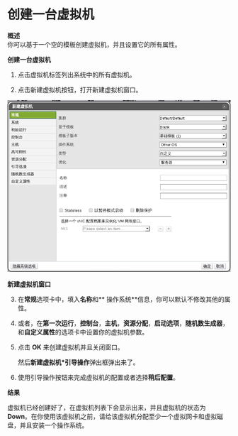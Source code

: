 # 创建一台虚拟机

**概述**<br/>
你可以基于一个空的模板创建虚拟机，并且设置它的所有属性。


**创建一台虚拟机**

1. 点击虚拟机标签列出系统中的所有虚拟机。

2. 点击新建虚拟机按钮，打开新建虚拟机窗口。

 ![从模板创建虚拟机](../images/vm-create-from-temp.png)

 **新建虚拟机窗口**

3. 在**常规**选项卡中，填入**名称**和** 操作系统**信息，你可以默认不修改其他的属性。

4. 或者，在**第一次运行**，**控制台**，**主机**，**资源分配**，**启动选项**，**随机数生成器**，和**自定义属性**的选项卡中设置你的虚拟机参数。

5. 点击 **OK** 来创建虚拟机并且关闭窗口。

   然后**新建虚拟机*引导操作**弹出框弹出来了。

6. 使用引导操作按钮来完成虚拟机的配置或者选择**稍后配置**。

**结果**

虚拟机已经创建好了，在虚拟机列表下会显示出来，并且虚拟机的状态为
**Down**。在你使用该虚拟机之前，请给该虚拟机分配至少一个虚拟网卡和虚拟磁盘，并且安装一个操作系统。

